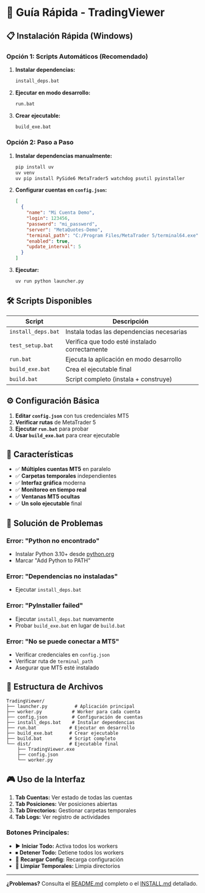 # 🚀 Guía Rápida - TradingViewer

## 📋 Instalación Rápida (Windows)

### Opción 1: Scripts Automáticos (Recomendado)

1. **Instalar dependencias:**

   ```cmd
   install_deps.bat
   ```

2. **Ejecutar en modo desarrollo:**

   ```cmd
   run.bat
   ```

3. **Crear ejecutable:**
   ```cmd
   build_exe.bat
   ```

### Opción 2: Paso a Paso

1. **Instalar dependencias manualmente:**

   ```cmd
   pip install uv
   uv venv
   uv pip install PySide6 MetaTrader5 watchdog psutil pyinstaller
   ```

2. **Configurar cuentas en `config.json`:**

   ```json
   [
     {
       "name": "Mi Cuenta Demo",
       "login": 123456,
       "password": "mi_password",
       "server": "MetaQuotes-Demo",
       "terminal_path": "C:/Program Files/MetaTrader 5/terminal64.exe",
       "enabled": true,
       "update_interval": 5
     }
   ]
   ```

3. **Ejecutar:**
   ```cmd
   uv run python launcher.py
   ```

## 🛠️ Scripts Disponibles

| Script             | Descripción                                    |
| ------------------ | ---------------------------------------------- |
| `install_deps.bat` | Instala todas las dependencias necesarias      |
| `test_setup.bat`   | Verifica que todo esté instalado correctamente |
| `run.bat`          | Ejecuta la aplicación en modo desarrollo       |
| `build_exe.bat`    | Crea el ejecutable final                       |
| `build.bat`        | Script completo (instala + construye)          |

## ⚙️ Configuración Básica

1. **Editar `config.json`** con tus credenciales MT5
2. **Verificar rutas** de MetaTrader 5
3. **Ejecutar `run.bat`** para probar
4. **Usar `build_exe.bat`** para crear ejecutable

## 🎯 Características

- ✅ **Múltiples cuentas MT5** en paralelo
- ✅ **Carpetas temporales** independientes
- ✅ **Interfaz gráfica** moderna
- ✅ **Monitoreo en tiempo real**
- ✅ **Ventanas MT5 ocultas**
- ✅ **Un solo ejecutable** final

## 🚦 Solución de Problemas

### Error: "Python no encontrado"

- Instalar Python 3.10+ desde [python.org](https://www.python.org/downloads/)
- Marcar "Add Python to PATH"

### Error: "Dependencias no instaladas"

- Ejecutar `install_deps.bat`

### Error: "PyInstaller failed"

- Ejecutar `install_deps.bat` nuevamente
- Probar `build_exe.bat` en lugar de `build.bat`

### Error: "No se puede conectar a MT5"

- Verificar credenciales en `config.json`
- Verificar ruta de `terminal_path`
- Asegurar que MT5 esté instalado

## 📁 Estructura de Archivos

```
TradingViewer/
├── launcher.py          # Aplicación principal
├── worker.py           # Worker para cada cuenta
├── config.json         # Configuración de cuentas
├── install_deps.bat    # Instalar dependencias
├── run.bat            # Ejecutar en desarrollo
├── build_exe.bat      # Crear ejecutable
├── build.bat          # Script completo
└── dist/              # Ejecutable final
    ├── TradingViewer.exe
    ├── config.json
    └── worker.py
```

## 🎮 Uso de la Interfaz

1. **Tab Cuentas:** Ver estado de todas las cuentas
2. **Tab Posiciones:** Ver posiciones abiertas
3. **Tab Directorios:** Gestionar carpetas temporales
4. **Tab Logs:** Ver registro de actividades

### Botones Principales:

- ▶ **Iniciar Todo:** Activa todos los workers
- ⏹ **Detener Todo:** Detiene todos los workers
- 🔄 **Recargar Config:** Recarga configuración
- 🧹 **Limpiar Temporales:** Limpia directorios

---

**¿Problemas?** Consulta el [README.md](README.md) completo o el [INSTALL.md](INSTALL.md) detallado.

